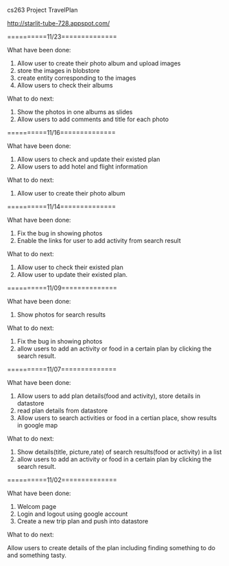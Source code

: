 cs263 Project  TravelPlan

http://starlit-tube-728.appspot.com/

==========11/23==============

What have been done:

1. Allow user to create their photo album and upload images 
2. store the images in blobstore
3. create entity corresponding to the images
4. Allow users to check their albums

What to do next:

1. Show the photos in one albums as slides
2. Allow users to add comments and title for each photo

==========11/16==============

What have been done:

1. Allow users to check and update their existed plan
2. Allow users to add hotel and flight information

What to do next:

1. Allow user to create their photo album

==========11/14==============

What have been done:

1. Fix the bug in showing photos
2. Enable the links for user to add activity from search result

What to do next:

1. Allow user to check their existed plan
2. Allow user to update their existed plan.

==========11/09==============

What have been done:

1. Show photos for search results

What to do next:

1. Fix the bug in showing photos
2. allow users to add an activity or food in a certain plan by clicking the search result.

==========11/07==============

What have been done:

1. Allow users to add plan details(food and activity), store details in datastore
2. read plan details from datastore
3. Allow users to search activities or food in a certian place,  show results in google map

What to do next:

1. Show details(title, picture,rate) of search results(food or activity) in a list
2. allow users to add an activity or food in a certain plan by clicking the search result.



==========11/02==============

What have been done:

1. Welcom page
2. Login and logout using google account
3. Create a new trip plan and push into datastore 

What to do next:

Allow users to create details of the plan including finding something to do and something tasty.
